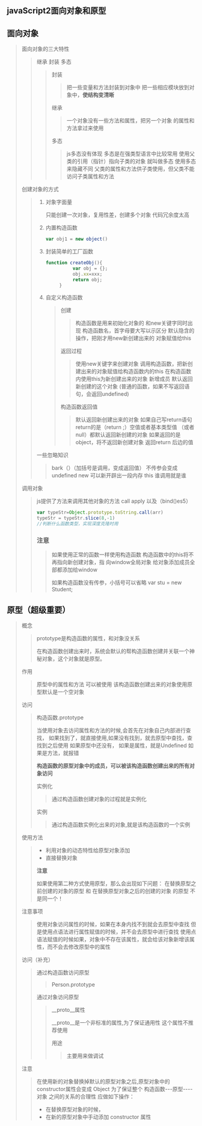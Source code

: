 ## javaScript2面向对象和原型

## 面向对象

> 面向对象的三大特性
>
> > 继承  封装  多态
> >
> > > 封装
> > >
> > > > 把一些变量和方法封装到对象中
> > > > 把一些相应模块放到对象中，**使结构变清晰**
> > >
> > > 继承
> > >
> > > > 一个对象没有一些方法和属性，把另一个对象
> > > > 的属性和方法拿过来使用
> > >
> > > 多态
> > >
> > > > js多态没有体现   多态是在强类型语言中比较常用
> > > > 使用父类的引用（指针）指向子类的对象  就叫做多态
> > > > 使用多态来隐藏不同
> > > > 父类的属性和方法供子类使用，但父类不能
> > > > 访问子类属性和方法
>
> 创建对象的方式
>
> > 1. 对象字面量
> >
> >    只能创建一次对象，复用性差，创建多个对象
> >    代码冗余度太高
> >
> > 2. 内置构造函数
> >
> >    ```javascript
> >    var obj1 = new object()
> >    ```
> >
> > 3. 封装简单的工厂函数
> >
> >    ```javascript
> >    function createObj(){
> >              var obj = {};
> >              obj.xx=xxx;
> >              return obj;
> >         }
> >    
> >    
> >    ```
> >
> >    
> >
> > 4. 自定义构造函数
> >
> >    > 创建
> >    >
> >    > > 构造函数是用来初始化对象的  和new关键字同时出现
> >    > > 构造函数名，首字母要大写以示区分
> >    > > 默认隐含的操作，把刚才用new新创建出来的  对象赋值给this
> >    >
> >    > 返回过程
> >    >
> >    > > 使用new关键字来创建对象
> >    > > 调用构造函数，把新创建出来的对象赋值给构造函数内的this
> >    > > 在构造函数内使用this为新创建出来的对象
> >    > > 新增成员
> >    > > 默认返回新创建的这个对象
> >    > > (普通的函数，如果不写返回语句，会返回undefined)
> >    >
> >    > 构造函数返回值
> >    >
> >    > > 默认返回新创建出来的对象
> >    > > 如果自己写return语句 return的是（return ;）空值或者基本类型值
> >    > > （或者null）都默认返回新创建的对象
> >    > > 如果返回的是object，将不返回新创建对象  返回return 后边的值
> >
> > 一些忽略知识
> >
> > > bark（）（加括号是调用，变成返回值）  不传参会变成undefined
> > > new 可以新开辟出一段内存
> > >  this 谁调用就是谁
> > >
>
> 调用对象
>
> > js提供了方法来调用其他对象的方法  call apply 以及（bind()es5）
> >
> > ```javascript
> > var typeStr=Object.prototype.toString.call(arr)
> > typeStr = typeStr.slice(8,-1)
> > //判断什么函数类型，实现深度克隆时用
> > ```
> >
> > ### 注意
> >
> > > 如果使用正常的函数一样使用构造函数 构造函数中的this将不再指向新创建对象，指
> > > 向window全局对象
> > > 给对象添加成员全部都添加给window
> > >
> > > 如果构造函数没有传参，小括号可以省略
> > > var stu = new Student;

## 原型（超级重要）

> 概念
>
> > prototype是构造函数的属性，和对象没关系
> >
> > 在构造函数创建出来时，系统会默认的帮构造函数创建并关联一个神秘对象，这个对象就是原型。
>
> 作用
>
> > 原型中的属性和方法 可以被使用
> > 该构造函数创建出来的对象使用原型默认是一个空对象
>
> 访问
>
> > 构造函数.prototype
> >
> > 当使用对象去访问属性和方法的时候,会首先在对象自己内部进行查找，
> > 如果找到了，就直接使用,如果没有找到，就去原型中查找，查找到之后使用
> > 如果原型中还没有， 如果是属性，就是Undefined
> > 如果是方法，就报错
> >
> > **构造函数的原型对象中的成员，可以被该构造函数创建出来的所有对象访问**
> >
> >  实例化
> >
> > > 通过构造函数创建对象的过程就是实例化
> >
> > 实例
> >
> > > 通过构造函数实例化出来的对象,就是该构造函数的一个实例
>
> 使用方法
>
> > + 利用对象的动态特性给原型对象添加
> > + 直接替换对象
> >
> > **注意**
> >
> > 如果使用第二种方式使用原型，那么会出现如下问题：
> > 在替换原型之前创建的对象的原型 和 
> > 在替换原型对象之后的创建的对象
> > 的原型 不是同一个！
> >
> >  
>
> 注意事项
>
> > 使用对象访问属性的时候，如果在本身内找不到就会去原型中查找
> > 但是使用点语法进行属性赋值的时候，并不会去原型中进行查找
> > 使用点语法赋值的时候如果，对象中不存在该属性，就会给该对象新增该属性，而不会去修改原型中的属性
>
> 访问（补充）
>
> > 通过构造函数访问原型
> >
> > > Person.prototype
> >
> > 通过对象访问原型
> >
> > > __proto__属性
> > >
> > > __proto__是一个非标准的属性,为了保证通用性 这个属性不推荐使用
> > >
> > > 用途
> > >
> > > > 主要用来做调试
>
> 注意
>
> > 在使用新的对象替换掉默认的原型对象之后,原型对象中的constructor属性会变成 Object
> > 为了保证整个  构造函数---原型----对象 之间的关系的合理性
> > 应做如下操作：
> >
> > + 在替换原型对象的时候，
> > + 在新的原型对象中手动添加 constructor 属性